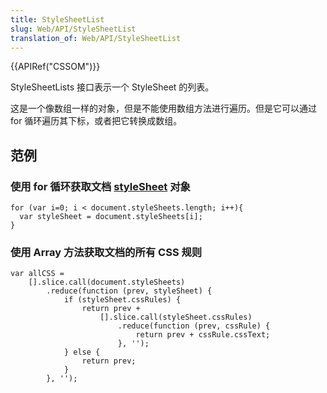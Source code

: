 ```yaml
---
title: StyleSheetList
slug: Web/API/StyleSheetList
translation_of: Web/API/StyleSheetList
---
```

{{APIRef("CSSOM")}}

StyleSheetLists 接口表示一个 StyleSheet 的列表。

这是一个像数组一样的对象，但是不能使用数组方法进行遍历。但是它可以通过 for 循环遍历其下标，或者把它转换成数组。

## 范例

### 使用 for 循环获取文档 [styleSheet](https://developer.mozilla.org/en-US/docs/Web/API/CSSStyleSheet) 对象

```plain
for (var i=0; i < document.styleSheets.length; i++){
  var styleSheet = document.styleSheets[i];
}
```

### 使用 Array 方法获取文档的所有 CSS 规则

```plain
var allCSS =
    [].slice.call(document.styleSheets)
        .reduce(function (prev, styleSheet) {
            if (styleSheet.cssRules) {
                return prev +
                    [].slice.call(styleSheet.cssRules)
                        .reduce(function (prev, cssRule) {
                            return prev + cssRule.cssText;
                        }, '');
            } else {
                return prev;
            }
        }, '');
```

